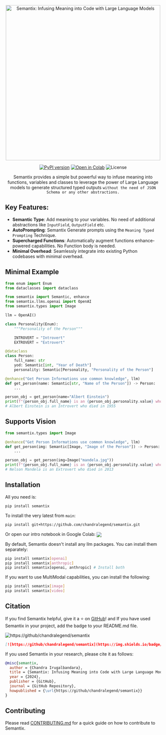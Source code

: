 <div align="center">
  <picture>
    <source media="(prefers-color-scheme: dark)" srcset="docs/images/dark.png">
    <source media="(prefers-color-scheme: light)" srcset="docs/images/light.png">
    <img alt="Semantix: Infusing Meaning into Code with Large Language Models" width="500px" src="https://i.ibb.co/SR2hqgh/1.png">
  </picture>

  [![PyPI version](https://img.shields.io/pypi/v/semantix.svg)](https://pypi.org/project/semantix/) [![Open in Colab](https://colab.research.google.com/assets/colab-badge.svg)](https://colab.research.google.com/github/chandralegend/semantix/blob/main/try.ipynb) ![License](https://img.shields.io/badge/License-MIT-blue.svg)

Semantix provides a simple but powerful way to infuse meaning into functions, variables and classes to leverage the power of Large Language models to generate structured typed outputs `without the need of JSON Schema or any other abstractions.`

</div>

## Key Features:

- **Semantic Type**: Add meaning to your variables. No need of additional abstractions like `InputField`, `OutputField` etc.
- **AutoPrompting**: Semantix Generate prompts using the `Meaning Typed Prompting` Technique.
- **Supercharged Functions**: Automatically augment functions enhance-powered capabilities. No Function body is needed.
- **Minimal Overhead**: Seamlessly integrate into existing Python codebases with minimal overhead.

## Minimal Example

```python
from enum import Enum
from dataclasses import dataclass

from semantix import Semantic, enhance
from semantix.llms.openai import OpenAI
from semantix.types import Image

llm = OpenAI()

class Personality(Enum):
    """Personality of the Person"""

    INTROVERT = "Introvert"
    EXTROVERT = "Extrovert"

@dataclass
class Person:
    full_name: str
    yod: Semantic[int, "Year of Death"]
    personality: Semantic[Personality, "Personality of the Person"]

@enhance("Get Person Informations use common knowledge", llm)
def get_person(name: Semantic[str, "Name of the Person"]) -> Person:
    ...

person_obj = get_person(name="Albert Einstein")
print(f"{person_obj.full_name} is an {person_obj.personality.value} who died in {person_obj.yod}")
# Albert Einstein is an Introvert who died in 1955
```

## Supports Vision

```python
from semantix.types import Image

@enhance("Get Person Informations use common knowledge", llm)
def get_person(img: Semantic[Image, "Image of the Person"]) -> Person:
    ...

person_obj = get_person(img=Image("mandela.jpg"))
print(f"{person_obj.full_name} is an {person_obj.personality.value} who died in {person_obj.yod}")
# Nelson Mandela is an Extrovert who died in 2013
```

## Installation
All you need is:

```bash
pip install semantix
```

To install the very latest from `main`:

```bash
pip install git+https://github.com/chandralegend/semantix.git
````

Or open our intro notebook in Google Colab: [<img align="center" src="https://colab.research.google.com/assets/colab-badge.svg" />](https://colab.research.google.com/github/chandralegend/semantix/blob/main/try.ipynb)

By default, Semantix doesn't install any llm packages. You can install them separately:

```bash
pip install semantix[openai]
pip install semantix[anthropic]
pip install semantix[openai, anthropic] # Install both
```

If you want to use MultiModal capabilities, you can install the following:

```bash
pip install semantix[image]
pip install semantix[video]
```

## Citation

If you find Semantix helpful, give it a ⭐️ on [GitHub](https://github/chandralegend/semantix)!
and If you have used Semantix in your project, add the badge to your README.md file.

![https://github/chandralegend/semantix](https://img.shields.io/badge/Powered%20by-Semantix-8A2BE2)

```markdown
[![https://github/chandralegend/semantix](https://img.shields.io/badge/Powered%20by-Semantix-8A2BE2)](https://github/chandralegend/semantix)
```

If you used Semantix in your research, please cite it as follows:

```bibtex
@misc{semantix,
  author = {Chandra Irugalbandara},
  title = {Semantix: Infusing Meaning into Code with Large Language Models},
  year = {2024},
  publisher = {GitHub},
  journal = {GitHub Repository},
  howpublished = {\url{https://github/chandralegend/semantix}}
}
```

## Contributing
Please read [CONTRIBUTING.md](docs/contributing.md) for a quick guide on how to contribute to Semantix.
